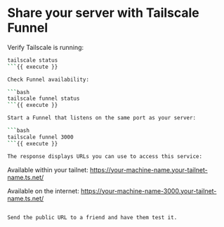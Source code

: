 # Share your server with Tailscale Funnel

Verify Tailscale is running:

```bash
tailscale status
```{{ execute }}

Check Funnel availability:

```bash
tailscale funnel status
```{{ execute }}

Start a Funnel that listens on the same port as your server:

```bash
tailscale funnel 3000
```{{ execute }}

The response displays URLs you can use to access this service:
```
Available within your tailnet:
  https://your-machine-name.your-tailnet-name.ts.net/

Available on the internet:
  https://your-machine-name-3000.your-tailnet-name.ts.net/
```

Send the public URL to a friend and have them test it.

